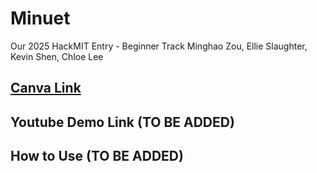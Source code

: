 # Minuet
Our 2025 HackMIT Entry - Beginner Track
Minghao Zou, Ellie Slaughter, Kevin Shen, Chloe Lee

## [Canva Link](https://www.canva.com/design/DAGy8smARwQ/OF5OAreLkSIjBZZPsl13sQ/view?utm_content=DAGy8smARwQ&utm_campaign=designshare&utm_medium=link2&utm_source=uniquelinks&utlId=h34105d5a98)

## Youtube Demo Link (TO BE ADDED)

## How to Use (TO BE ADDED)
